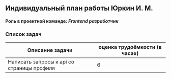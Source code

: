 ## Индивидуальный план работы Юркин И. М.

#### Роль в проектной команде: _Frontend разработчик_

### Список задач

| Описание задачи | оценка трудоёмкости (в часах) |
|-----------------|-------------------------------|
| Написать запросы к api со страницы профиля   |   6   |